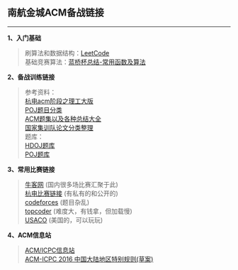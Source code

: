 ## 南航金城ACM备战链接

------
**1、入门基础**<br>
> 刷算法和数据结构：[LeetCode](https://leetcode-cn.com/problemset/all/)<br>
> 基础竞赛算法：[蓝桥杯总结-常用函数及算法 ](https://www.cnblogs.com/chengyu404/p/5600739.html)<br>

**2、备战训练链接**<br>
> 参考资料：<br>
> [杭电acm阶段之理工大版](https://blog.csdn.net/liuqiyao_01/article/details/8477645)<br>
> [POJ题目分类](http://exp-blog.com/2018/06/28/pid-38/)<br>
> [ACM题集以及各种总结大全](https://blog.csdn.net/liuqiyao_01/article/details/9079611)<br>
> [国家集训队论文分类整理](http://www.cnblogs.com/AbandonZHANG/archive/2012/07/21/2601889.html)<br>
> 题库：<br>
> [HDOJ题库](http://acm.hdu.edu.cn/listproblem.php?vol=1)<br>
> [POJ题库](http://poj.org/problemlist)<br>

**3、常用比赛链接**<br>
> [牛客网](https://www.nowcoder.com/acm/contest/vip-index)  (国内很多场比赛汇聚于此)<br>
> [杭电比赛链接](http://bestcoder.hdu.edu.cn/contests/contest_list.php)  (有私有的和公开的)<br>
> [codeforces](http://codeforces.com/problemset)  (题目杂乱)<br>
> [topcoder](http://www.topcoder.com/login/)  (难度大，有钱拿，但加载慢)<br>
> [USACO](http://www.usaco.org/index.php?page=contests)  (美国的，可以玩玩)<br>

**4、ACM信息站**<br>
> [ACM/ICPC信息站](http://acmicpc.info/)<br>
> [ACM-ICPC 2016 中国大陆地区特别规则(草案)](http://blog.sina.com.cn/s/blog_b946da100102wsfh.html)<br>

